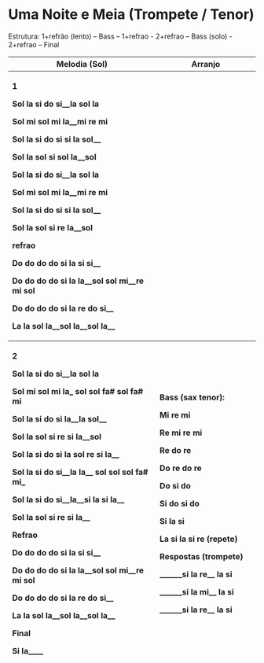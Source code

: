 # **Uma Noite e Meia (Trompete / Tenor)** 

Estrutura: 1+refrão (lento) – Bass – 1+refrao - 2+refrao – Bass (solo) -
2+refrao – Final

<table>
<colgroup>
<col style="width: 59%" />
<col style="width: 40%" />
</colgroup>
<thead>
<tr>
<th style="text-align: center;"><strong>Melodia (Sol)</strong></th>
<th style="text-align: center;"><strong>Arranjo</strong></th>
</tr>
<tr>
<th style="text-align: left;"><p><strong>1</strong></p>
<p>Sol la si do si__la sol la</p>
<p>Sol mi sol mi la__mi re mi</p>
<p>Sol la si do si si la sol__</p>
<p>Sol la sol si sol la__sol</p>
<p>Sol la si do si__la sol la</p>
<p>Sol mi sol mi la__mi re mi</p>
<p>Sol la si do si si la sol__</p>
<p>Sol la sol si re la__sol</p>
<p>refrao</p>
<p>Do do do do si la si si__</p>
<p>Do do do do si la la__sol sol mi__re mi sol</p>
<p>Do do do do si la re do si__</p>
<p>La la sol la__sol la__sol la__</p></th>
<th></th>
</tr>
<tr>
<th style="text-align: left;"><p><strong>2</strong></p>
<p>Sol la si do si__la sol la</p>
<p>Sol mi sol mi la_ sol sol fa# sol fa# mi</p>
<p>Sol la si do si la__la sol__</p>
<p>Sol la sol si re si la__sol</p>
<p>Sol la si do si la sol re si la__</p>
<p>Sol la si do si__la la__ sol sol sol fa# mi_</p>
<p>Sol la si do si__la__si la si la__</p>
<p>Sol la sol si re si la__</p>
<p><strong>Refrao</strong></p>
<p>Do do do do si la si si__</p>
<p>Do do do do si la la__sol sol mi__re mi sol</p>
<p>Do do do do si la re do si__</p>
<p>La la sol la__sol la__sol la__</p>
<p><strong>Final</strong></p>
<p>Si la____</p></th>
<th style="text-align: left;"><p><strong>Bass (sax tenor)</strong>:</p>
<p>Mi re mi</p>
<p>Re mi re mi</p>
<p>Re do re</p>
<p>Do re do re</p>
<p>Do si do</p>
<p>Si do si do</p>
<p>Si la si</p>
<p>La si la si re (repete)</p>
<p><strong>Respostas (trompete)</strong></p>
<p>______si la re__ la si</p>
<p>______si la mi__ la si</p>
<p>______si la re__ la si</p></th>
</tr>
</thead>
<tbody>
</tbody>
</table>